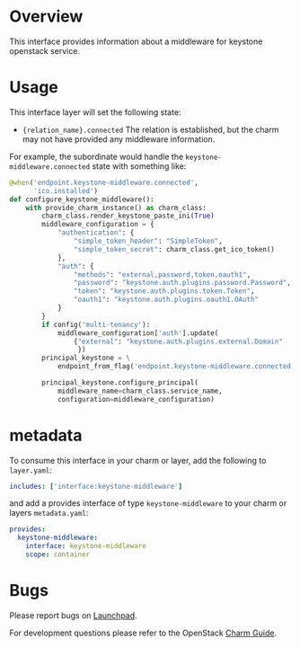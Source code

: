 # Overview

This interface provides information about a middleware for keystone openstack service.

# Usage

This interface layer will set the following state:

  * `{relation_name}.connected` The relation is established, but the charm may
    not have provided any middleware information.

For example, the subordinate would handle the `keystone-middleware.connected` state
with something like:

```python
@when('endpoint.keystone-middleware.connected',
      'ico.installed')
def configure_keystone_middleware():
    with provide_charm_instance() as charm_class:
        charm_class.render_keystone_paste_ini(True)
        middleware_configuration = {
            "authentication": {
                "simple_token_header": "SimpleToken",
                "simple_token_secret": charm_class.get_ico_token()
            },
            "auth": {
                "methods": "external,password,token,oauth1",
                "password": "keystone.auth.plugins.password.Password",
                "token": "keystone.auth.plugins.token.Token",
                "oauth1": "keystone.auth.plugins.oauth1.OAuth"
            }
        }
        if config('multi-tenancy'):
            middleware_configuration['auth'].update(
                {"external": "keystone.auth.plugins.external.Domain"
                 })
        principal_keystone = \
            endpoint_from_flag('endpoint.keystone-middleware.connected')

        principal_keystone.configure_principal(
            middleware_name=charm_class.service_name,
            configuration=middleware_configuration)
```

# metadata

To consume this interface in your charm or layer, add the following to `layer.yaml`:

```yaml
includes: ['interface:keystone-middleware']
```

and add a provides interface of type `keystone-middleware` to your charm or layers `metadata.yaml`:

```yaml
provides:
  keystone-middleware:
    interface: keystone-middleware
    scope: container
```

# Bugs

Please report bugs on [Launchpad](https://bugs.launchpad.net/openstack-charms/+filebug).

For development questions please refer to the OpenStack [Charm Guide](https://github.com/openstack/charm-guide).